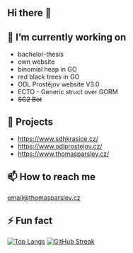 ## Hi there 👋

## 🔭 I’m currently working on
- bachelor-thesis
- own website
- binomial heap in GO
- red black trees in GO
- ODL Prostějov website V3.0
- ECTO - Generic struct over GORM
- ~~SC2 Bot~~

## 💾 Projects
- https://www.sdhkrasice.cz/
- https://www.odlprostejov.cz/
- https://www.thomasparsley.cz/

## 📫 How to reach me
<email@thomasparsley.cz>

## ⚡ Fun fact

<div>

[![Top Langs](https://github-readme-stats.vercel.app/api/top-langs/?username=Thomasparsley)](https://github.com/anuraghazra/github-readme-stats)
[![GitHub Streak](https://github-readme-streak-stats.herokuapp.com/?user=DenverCoder1)](https://git.io/streak-stats)
  
 </div>

<!--
**Thomasparsley/Thomasparsley** is a ✨ _special_ ✨ repository because its `README.md` (this file) appears on your GitHub profile.

Here are some ideas to get you started:

- 🔭 I’m currently working on ...
- 🌱 I’m currently learning ...
- 👯 I’m looking to collaborate on ...
- 🤔 I’m looking for help with ...
- 💬 Ask me about ...
- 📫 How to reach me: ...
- 😄 Pronouns: ...
- ⚡ Fun fact: ...
-->
